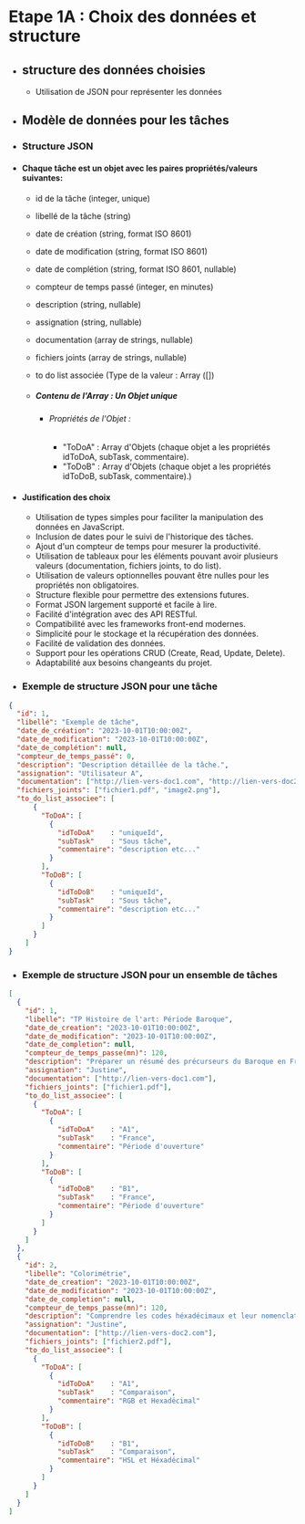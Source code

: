# Etape 1A : Choix des données et structure

- ## structure des données choisies
  
  - Utilisation de JSON pour représenter les données
  
- ## Modèle de données pour les tâches
  
- ### Structure JSON

- #### Chaque tâche est un objet avec les paires propriétés/valeurs suivantes:

  -  id de la tâche (integer, unique)
  -  libellé de la tâche (string)
  -  date de création (string, format ISO 8601)
  -  date de modification (string, format ISO 8601)
  -  date de complétion (string, format ISO 8601, nullable)
  -  compteur de temps passé (integer, en minutes)
  -  description (string, nullable)
  -  assignation (string, nullable)
  -  documentation (array de strings, nullable)
  -  fichiers joints (array de strings, nullable)
  -  to do list associée (Type de la valeur : Array ([])
  
    - ##### Contenu de l'Array : Un Objet unique
   
       - ###### Propriétés de l'Objet :
  
          - "ToDoA" : Array d'Objets (chaque objet a les propriétés idToDoA, subTask, commentaire).  
          - "ToDoB" : Array d'Objets (chaque objet a les propriétés idToDoB, subTask, commentaire).)

- #### Justification des choix

  - Utilisation de types simples pour faciliter la manipulation des données en JavaScript.
  - Inclusion de dates pour le suivi de l'historique des tâches.
  - Ajout d'un compteur de temps pour mesurer la productivité.
  - Utilisation de tableaux pour les éléments pouvant avoir plusieurs valeurs (documentation, fichiers joints, to do list).
  - Utilisation de valeurs optionnelles pouvant être nulles pour les propriétés non obligatoires.
  - Structure flexible pour permettre des extensions futures.
  - Format JSON largement supporté et facile à lire.
  - Facilité d'intégration avec des API RESTful.
  - Compatibilité avec les frameworks front-end modernes.
  - Simplicité pour le stockage et la récupération des données.
  - Facilité de validation des données.
  - Support pour les opérations CRUD (Create, Read, Update, Delete).
  - Adaptabilité aux besoins changeants du projet.

- ### Exemple de structure JSON pour une tâche

```json
{
  "id": 1,
  "libellé": "Exemple de tâche",
  "date_de_création": "2023-10-01T10:00:00Z",
  "date_de_modification": "2023-10-01T10:00:00Z",
  "date_de_complétion": null,
  "compteur_de_temps_passé": 0,
  "description": "Description détaillée de la tâche.",
  "assignation": "Utilisateur A",
  "documentation": ["http://lien-vers-doc1.com", "http://lien-vers-doc2.com"],
  "fichiers_joints": ["fichier1.pdf", "image2.png"],
  "to_do_list_associee": [
      {
        "ToDoA": [
          {
            "idToDoA"    : "uniqueId",
            "subTask"    : "Sous tâche",
            "commentaire": "description etc..."
          }
        ],
        "ToDoB": [
          {
            "idToDoB"    : "uniqueId",
            "subTask"    : "Sous tâche",
            "commentaire": "description etc..."
          }
        ]
      }
    ] 
}
```

- ### Exemple de structure JSON pour un ensemble de tâches

```json
[
  {
    "id": 1,
    "libelle": "TP Histoire de l'art: Période Baroque",
    "date_de_creation": "2023-10-01T10:00:00Z",
    "date_de_modification": "2023-10-01T10:00:00Z",
    "date_de_completion": null,
    "compteur_de_temps_passe(mn)": 120,
    "description": "Préparer un résumé des précurseurs du Baroque en France et en Europe.",
    "assignation": "Justine",
    "documentation": ["http://lien-vers-doc1.com"],
    "fichiers_joints": ["fichier1.pdf"],
    "to_do_list_associee": [
      {
        "ToDoA": [
          {
            "idToDoA"    : "A1",
            "subTask"    : "France",
            "commentaire": "Période d'ouverture"
          }
        ],
        "ToDoB": [
          {
            "idToDoB"    : "B1",
            "subTask"    : "France",
            "commentaire": "Période d'ouverture"
          }
        ]
      }
    ]
  },
  {
    "id": 2,
    "libelle": "Colorimétrie",
    "date_de_creation": "2023-10-01T10:00:00Z",
    "date_de_modification": "2023-10-01T10:00:00Z",
    "date_de_completion": null,
    "compteur_de_temps_passe(mn)": 120,
    "description": "Comprendre les codes héxadécimaux et leur nomenclature.",
    "assignation": "Justine",
    "documentation": ["http://lien-vers-doc2.com"],
    "fichiers_joints": ["fichier2.pdf"],
    "to_do_list_associee": [
      {
        "ToDoA": [
          {
            "idToDoA"    : "A1",
            "subTask"    : "Comparaison",
            "commentaire": "RGB et Hexadécimal"
          }
        ],
        "ToDoB": [
          {
            "idToDoB"    : "B1",
            "subTask"    : "Comparaison",
            "commentaire": "HSL et Héxadécimal"
          }
        ]
      }
    ]
  }
]


```
